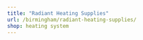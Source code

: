```yaml
---
title: "Radiant Heating Supplies"
url: /birmingham/radiant-heating-supplies/
shop: heating system
---
```

